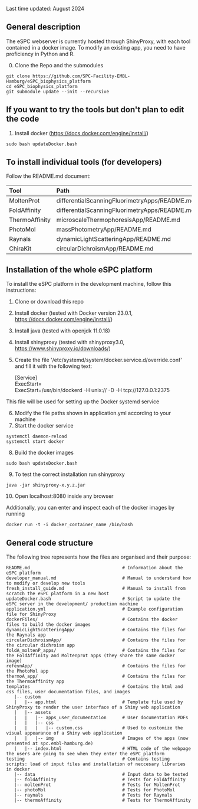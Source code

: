 
Last time updated: August 2024

## General description

The eSPC webserver is currently hosted through ShinyProxy, with each tool contained in a docker image. To modify an existing app, you need to have proficiency in Python and R. 

0) Clone the Repo and the submodules

```
git clone https://github.com/SPC-Facility-EMBL-Hamburg/eSPC_biophysics_platform
cd eSPC_biophysics_platform
git submodule update --init --recursive
```

## If you want to try the tools but don't plan to edit the code

1) Install docker (https://docs.docker.com/engine/install/)


```
sudo bash updateDocker.bash
``` 
 
## To install individual tools (for developers)

Follow the README.md document:

| Tool                  | Path                                          |
| :---                  |:----------------------------------------------|
| MoltenProt            | differentialScanningFluorimetryApps/README.md |
| FoldAffinity          | differentialScanningFluorimetryApps/README.md |
| ThermoAffinity        | microscaleThermophoresisApp/README.md         |
| PhotoMol              | massPhotometryApp/README.md                   | 
| Raynals               | dynamicLightScatteringApp/README.md           | 
| ChiraKit              | circularDichroismApp/README.md                | 

## Installation of the whole eSPC platform 

To install the eSPC platform in the development machine, follow this instructions:

1) Clone or download this repo
2) Install docker       (tested with Docker version 23.0.1, https://docs.docker.com/engine/install/)
3) Install java         (tested with openjdk 11.0.18)
4) Install shinyproxy   (tested with shinyproxy3.0, https://www.shinyproxy.io/downloads/)
5) Create the file '/etc/systemd/system/docker.service.d/override.conf' and fill it with the following text:

    [Service]  
    ExecStart=  
    ExecStart=/usr/bin/dockerd -H unix:// -D -H tcp://127.0.0.1:2375  

This file will be used for setting up the Docker systemd service

6) Modify the file paths shown in application.yml according to your machine
7) Start the docker service
```
systemctl daemon-reload
systemctl start docker
```
8) Build the docker images
```
sudo bash updateDocker.bash
```

9) To test the correct installation run shinyproxy
```
java -jar shinyproxy-x.y.z.jar
```    
10) Open localhost:8080 inside any browser

Additionally, you can enter and inspect each of the docker images by running

```
docker run -t -i docker_container_name /bin/bash
```  

## General code structure

The following tree represents how the files are organised and their purpose:

    README.md                                   # Information about the eSPC platform
    developer_manual.md                         # Manual to understand how to modify or develop new tools
    fresh_install_guide.md                      # Manual to install from scratch the eSPC platform in a new host
    updateDocker.bash                           # Script to update the eSPC server in the development/ production machine
    application.yml                             # Example configuration file for ShinyProxy
    dockerFiles/                                # Contains the docker files to build the docker images
    dynamicLightScatteringApp/                  # Contains the files for the Raynals app
    circularDichroismApp/                       # Contains the files for the circular dichroism app 
    foldA_moltenP_apps/                         # Contains the files for the FoldAffinity and Moltenprot apps (they share the same docker image)
    refeynApp/                                  # Contains the files for the PhotoMol app
    thermoA_app/                                # Contains the files for the ThermoAffinity app
    templates                                   # Contains the html and css files, user documentation files, and images 
       |-- custom                               
       |   |-- app.html                         # Template file used by ShinyProxy to render the user interface of a Shiny web application
       |   |-- assets                           
       |   |   |-- apps_user_documentation      # User documentation PDFs
       |   |   |-- css                          
       |   |   |   |-- custom.css               # Used to customize the visual appearance of a Shiny web application
       |   |   |-- img                          # Images of the apps (now presented at spc.embl-hamburg.de)
       |   |-- index.html                       # HTML code of the webpage the users are going to see when they enter the eSPC platform
    testing                                     # Contains testing scripts: load of input files and installation of neccesary libraries in docker
       |-- data                                 # Input data to be tested
       |-- foldAffinity                         # Tests for FoldAffinity  
       |-- moltenProt                           # Tests for MoltenProt 
       |-- photoMol                             # Tests for PhotoMol 
       |-- raynals                              # Tests for Raynals 
       |-- thermoAffinity                       # Tests for ThermoAffinity 

